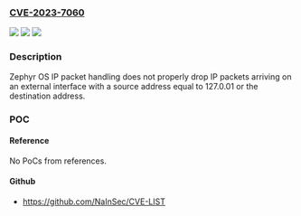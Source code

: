### [CVE-2023-7060](https://cve.mitre.org/cgi-bin/cvename.cgi?name=CVE-2023-7060)
![](https://img.shields.io/static/v1?label=Product&message=Zephyr&color=blue)
![](https://img.shields.io/static/v1?label=Version&message=*%3C%3D%203.5%20&color=brighgreen)
![](https://img.shields.io/static/v1?label=Vulnerability&message=n%2Fa&color=brighgreen)

### Description

Zephyr OS IP packet handling does not properly drop IP packets arriving on an external interface with a source address equal to 127.0.01 or the destination address.

### POC

#### Reference
No PoCs from references.

#### Github
- https://github.com/NaInSec/CVE-LIST

